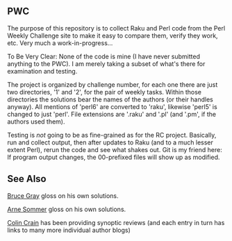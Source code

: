 ## PWC

The purpose of this repository is to collect Raku and Perl code from the Perl Weekly Challenge site
to make it easy to compare them, verify they work, etc. Very much a work-in-progress...

To Be Very Clear: None of the code is mine (I have never submitted anything to the PWC). I am
merely taking a subset of what's there for examination and testing.

The project is organized by challenge number, for each one there are just two directories, '1' and '2', for the pair of weekly tasks.
Within those directories the solutions bear the names of the authors (or their handles anyway). 
All mentions of 'perl6' are converted to 'raku', likewise
'perl5' is changed to just 'perl'. File extensions are '.raku' and '.pl' (and '.pm', if the authors used them).

Testing is *not* going to be as fine-grained as for the RC project. Basically, run and collect output, then
after updates to Raku (and to a much lesser extent Perl), rerun the code and see what shakes out. 
Git is my friend here: If program output changes, the 00-prefixed files will show up as modified.

## See Also

[Bruce Gray](http://blogs.perl.org/users/bruce_gray/theweeklychallenge/) gloss on his own solutions.

[Arne Sommer](https://raku-musings.com/eban-cardano.html) gloss on his own solutions.

[Colin Crain](https://theweeklychallenge.org/blog/) has been providing synoptic reviews 
(and each entry in turn has links to many more individual author blogs)
